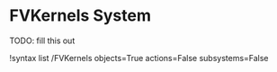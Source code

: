 # FVKernels System

TODO: fill this out

!syntax list /FVKernels objects=True actions=False subsystems=False
